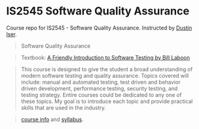 # IS2545 Software Quality Assurance
Course repo for IS2545 - Software Quality Assurance. Instructed by [Dustin Iser](mailto:diser@pitt.edu).

>Software Quality Assurance 

>Textbook: [A Friendly Introduction to Software Testing by Bill Laboon](https://github.com/laboon/software-testing/blob/master/software-testing-laboon-ebook.pdf)

>This course is designed to give the student a broad understanding of modern software testing and quality assurance. Topics covered will include: manual and automated testing, test driven and behavior driven development, performance testing, security testing, and testing strategy. Entire courses could be dedicated to any one of these topics. My goal is to introduce each topic and provide practical skills that are used in the industry.

>[course info](https://github.com/asphaltpanthers/IS2545/blob/master/course-info.md) and [syllabus](https://github.com/asphaltpanthers/IS2545/blob/master/syllabus.md).


